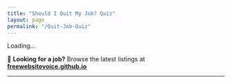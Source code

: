 ```yaml
---
title: "Should I Quit My Job? Quiz"
layout: page
permalink: "/Quit-Job-Quiz"
---
```



<div class="quiz-container">
        <div class="progress-bar">
            <div class="progress" id="progress"></div>
        </div>
        <div id="quiz-content">
            <p class="question" id="question">Loading...</p>
            <div class="options" id="options"></div>
        </div>
    </div>

<script>
    const questions = [
        "💼 Do you feel valued at work?",
        "🧠 Is your job negatively impacting your mental health?",
        "📈 Do you see opportunities for growth in your company?",
        "💰 Are you fairly compensated for your work?",
        "😃 Do you feel excited about your daily tasks?",
        "⌛ Do you frequently feel overworked and exhausted?",
        "🚀 Are you learning new skills that enhance your career?",
        "⚖️ Is your work-life balance acceptable?",
        "❌ Have you considered quitting multiple times recently?",
        "💡 Do you feel inspired and motivated by your job?",
        "🏆 Do you feel recognized for your achievements?",
        "🔄 Are you stuck in repetitive tasks with no growth?",
        "📅 Do you look forward to going to work each day?",
        "🛑 Do you feel disrespected by your manager or colleagues?",
        "🌍 Do you believe your job aligns with your personal values?"
    ];

    const responses = [
        "Strongly Agree", "Agree", "Neutral", "Disagree", "Strongly Disagree", "Not Sure", "Prefer Not to Say"
    ];

    const results = {
        positive: "✅ It looks like you should consider staying! Your job still offers value and satisfaction.",
        negative: "🚨 You may want to consider quitting! Your responses indicate dissatisfaction and possible burnout.",
        neutral: "⚖️ It’s a mixed bag! Consider making a pros and cons list before deciding.",
        slightly_negative: "🤔 You seem to have some concerns. It might be worth addressing them before making a decision.",
        slightly_positive: "😊 Your job has some positive aspects, but there are areas for improvement. Consider talking to your manager.",
        extreme_negative: "🔥 Your responses indicate severe dissatisfaction. It may be time for a career change!"
    };

    let step = 0;
    let scores = [];

    function loadQuestion() {
        document.getElementById("quiz-content").innerHTML = `
            <p class="question">${questions[step]}</p>
            <div class="options">${responses.map(response => `<button onclick="handleResponse('${response}')">${response}</button>`).join('')}</div>
        `;
        updateProgress();
    }

    function handleResponse(response) {
        scores.push(responses.indexOf(response));
        if (step < questions.length - 1) {
            step++;
            loadQuestion();
        } else {
            calculateResult();
        }
    }

    function calculateResult() {
        let totalScore = scores.reduce((acc, score) => acc + score, 0);
        let finalMessage;
        
        if (totalScore < 10) {
            finalMessage = results.positive;
        } else if (totalScore < 25) {
            finalMessage = results.slightly_positive;
        } else if (totalScore < 40) {
            finalMessage = results.neutral;
        } else if (totalScore < 55) {
            finalMessage = results.slightly_negative;
        } else if (totalScore < 70) {
            finalMessage = results.negative;
        } else {
            finalMessage = results.extreme_negative;
        }
        
        document.getElementById("quiz-content").innerHTML = `
            <h2>${finalMessage}</h2>
            <button onclick='restartQuiz()'>🔄 Retake Quiz</button>
        `;
    }

    function updateProgress() {
        let progressPercent = ((step + 1) / questions.length) * 100;
        document.getElementById("progress").style.width = progressPercent + "%";
    }

    function restartQuiz() {
        step = 0;
        scores = [];
        loadQuestion();
        updateProgress();
    }

    loadQuestion();
</script>


📌 **Looking for a job?** Browse the latest listings at **[freewebsitevoice.github.io](https://freewebsitevoice.github.io/)**  

---